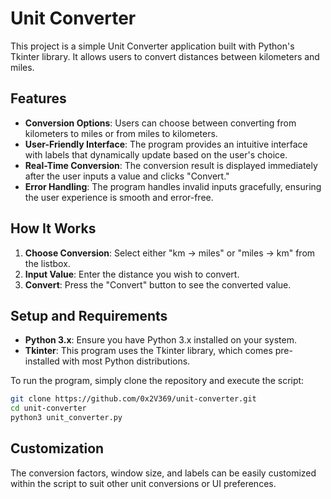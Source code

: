 
# Unit Converter

This project is a simple Unit Converter application built with Python's Tkinter library. It allows users to convert distances between kilometers and miles.

## Features

- **Conversion Options**: Users can choose between converting from kilometers to miles or from miles to kilometers.
- **User-Friendly Interface**: The program provides an intuitive interface with labels that dynamically update based on the user's choice.
- **Real-Time Conversion**: The conversion result is displayed immediately after the user inputs a value and clicks "Convert."
- **Error Handling**: The program handles invalid inputs gracefully, ensuring the user experience is smooth and error-free.

## How It Works

1. **Choose Conversion**: Select either "km -> miles" or "miles -> km" from the listbox.
2. **Input Value**: Enter the distance you wish to convert.
3. **Convert**: Press the "Convert" button to see the converted value.

## Setup and Requirements

- **Python 3.x**: Ensure you have Python 3.x installed on your system.
- **Tkinter**: This program uses the Tkinter library, which comes pre-installed with most Python distributions.

To run the program, simply clone the repository and execute the script:

```bash
git clone https://github.com/0x2V369/unit-converter.git
cd unit-converter
python3 unit_converter.py
```

## Customization

The conversion factors, window size, and labels can be easily customized within the script to suit other unit conversions or UI preferences.
